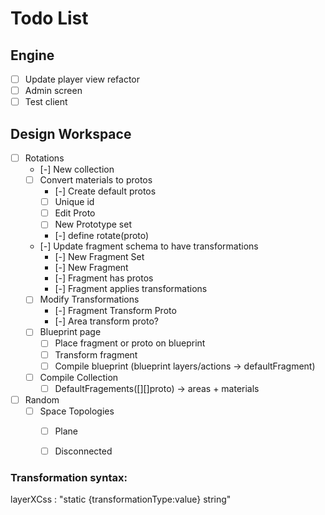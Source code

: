 # Todo List

## Engine
- [ ] Update player view refactor
- [ ] Admin screen
- [ ] Test client

## Design Workspace
- [ ] Rotations
  - [-] New collection
  - [ ] Convert materials to protos
    - [-] Create default protos
    - [ ] Unique id 
    - [ ] Edit Proto
    - [ ] New Prototype set
    - [-] define rotate(proto)
  - [-] Update fragment schema to have transformations 
    - [-] New Fragment Set
    - [-] New Fragment
    - [-] Fragment has protos
    - [-] Fragment applies transformations
  - [ ] Modify Transformations
    - [-] Fragment Transform Proto
    - [-] Area transform proto? 
  - [ ] Blueprint page 
    - [ ] Place fragment or proto on blueprint
    - [ ] Transform fragment 
    - [ ] Compile blueprint (blueprint layers/actions -> defaultFragment)
  - [ ] Compile Collection 
    - [ ] DefaultFragements([][]proto) -> areas + materials
- [ ] Random
  - [ ] Space Topologies
    - [ ] Plane
    - [ ] Disconnected
  


### Transformation syntax:
layerXCss : "static {transformationType:value} string"


 
